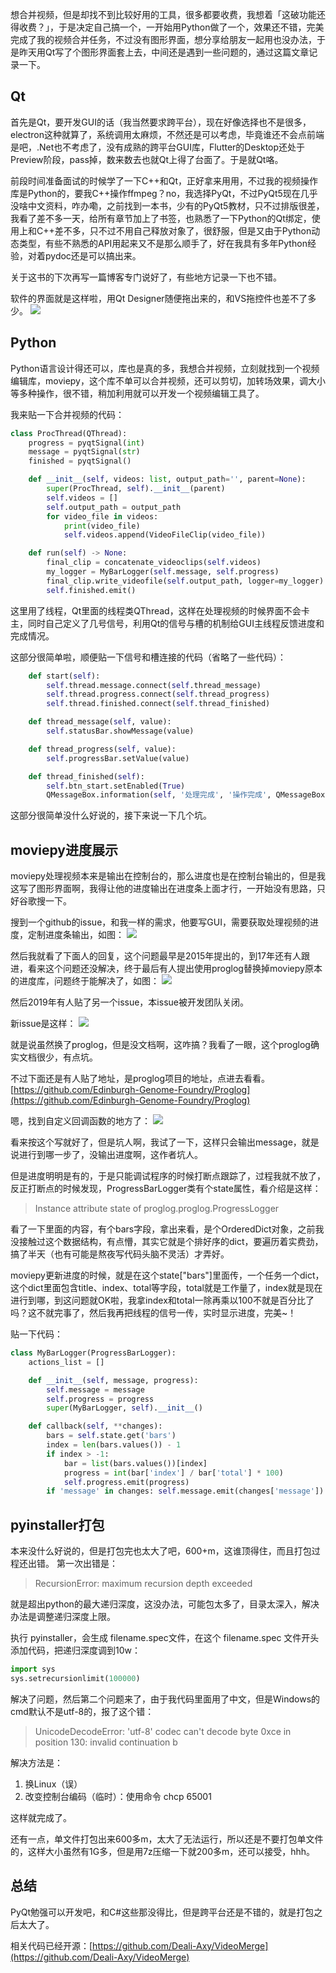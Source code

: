 想合并视频，但是却找不到比较好用的工具，很多都要收费，我想着「这破功能还得收费？」，于是决定自己搞一个，一开始用Python做了一个，效果还不错，完美完成了我的视频合并任务，不过没有图形界面，想分享给朋友一起用也没办法，于是昨天用Qt写了个图形界面套上去，中间还是遇到一些问题的，通过这篇文章记录一下。

## Qt
首先是Qt，要开发GUI的话（我当然要求跨平台），现在好像选择也不是很多，electron这种就算了，系统调用太麻烦，不然还是可以考虑，毕竟谁还不会点前端是吧，.Net也不考虑了，没有成熟的跨平台GUI库，Flutter的Desktop还处于Preview阶段，pass掉，数来数去也就Qt上得了台面了。于是就Qt咯。

前段时间准备面试的时候学了一下C++和Qt，正好拿来用用，不过我的视频操作库是Python的，要我C++操作ffmpeg？no，我选择PyQt，不过PyQt5现在几乎没啥中文资料，咋办嘞，之前找到一本书，少有的PyQt5教材，只不过排版很差，我看了差不多一天，给所有章节加上了书签，也熟悉了一下Python的Qt绑定，使用上和C++差不多，只不过不用自己释放对象了，很舒服，但是又由于Python动态类型，有些不熟悉的API用起来又不是那么顺手了，好在我具有多年Python经验，对着pydoc还是可以搞出来。

关于这书的下次再写一篇博客专门说好了，有些地方记录一下也不错。


软件的界面就是这样啦，用Qt Designer随便拖出来的，和VS拖控件也差不了多少。
![](https://upload-images.jianshu.io/upload_images/8869373-9ce46c92f1bde75e.png?imageMogr2/auto-orient/strip%7CimageView2/2/w/1240)

## Python
Python语言设计得还可以，库也是真的多，我想合并视频，立刻就找到一个视频编辑库，moviepy，这个库不单可以合并视频，还可以剪切，加转场效果，调大小等多种操作，很不错，稍加利用就可以开发一个视频编辑工具了。

我来贴一下合并视频的代码：
```python
class ProcThread(QThread):
    progress = pyqtSignal(int)
    message = pyqtSignal(str)
    finished = pyqtSignal()

    def __init__(self, videos: list, output_path='', parent=None):
        super(ProcThread, self).__init__(parent)
        self.videos = []
        self.output_path = output_path
        for video_file in videos:
            print(video_file)
            self.videos.append(VideoFileClip(video_file))

    def run(self) -> None:
        final_clip = concatenate_videoclips(self.videos)
        my_logger = MyBarLogger(self.message, self.progress)
        final_clip.write_videofile(self.output_path, logger=my_logger)
        self.finished.emit()
```

这里用了线程，Qt里面的线程类QThread，这样在处理视频的时候界面不会卡主，同时自己定义了几号信号，利用Qt的信号与槽的机制给GUI主线程反馈进度和完成情况。

这部分很简单啦，顺便贴一下信号和槽连接的代码（省略了一些代码）：

```python
    def start(self):
        self.thread.message.connect(self.thread_message)
        self.thread.progress.connect(self.thread_progress)
        self.thread.finished.connect(self.thread_finished)

    def thread_message(self, value):
        self.statusBar.showMessage(value)

    def thread_progress(self, value):
        self.progressBar.setValue(value)

    def thread_finished(self):
        self.btn_start.setEnabled(True)
        QMessageBox.information(self, '处理完成', '操作完成', QMessageBox.Yes)
```

这部分很简单没什么好说的，接下来说一下几个坑。

## moviepy进度展示
moviepy处理视频本来是输出在控制台的，那么进度也是在控制台输出的，但是我这写了图形界面啊，我得让他的进度输出在进度条上面才行，一开始没有思路，只好谷歌搜一下。

搜到一个github的issue，和我一样的需求，他要写GUI，需要获取处理视频的进度，定制进度条输出，如图：
![](https://upload-images.jianshu.io/upload_images/8869373-047a0bb28ed95736.png?imageMogr2/auto-orient/strip%7CimageView2/2/w/1240)

然后我就看了下面人的回复，这个问题最早是2015年提出的，到17年还有人跟进，看来这个问题还没解决，终于最后有人提出使用proglog替换掉moviepy原本的进度库，问题终于能解决了，如图：
![](https://upload-images.jianshu.io/upload_images/8869373-4725722c99866d2c.png?imageMogr2/auto-orient/strip%7CimageView2/2/w/1240)

然后2019年有人贴了另一个issue，本issue被开发团队关闭。

新issue是这样：
![](https://upload-images.jianshu.io/upload_images/8869373-ecf41e1ef8231832.png?imageMogr2/auto-orient/strip%7CimageView2/2/w/1240)

就是说虽然换了proglog，但是没文档啊，这咋搞？我看了一眼，这个proglog确实文档很少，有点坑。

不过下面还是有人贴了地址，是proglog项目的地址，点进去看看。
[https://github.com/Edinburgh-Genome-Foundry/Proglog](https://github.com/Edinburgh-Genome-Foundry/Proglog)

嗯，找到自定义回调函数的地方了：
![](https://upload-images.jianshu.io/upload_images/8869373-884047d6791563b8.png?imageMogr2/auto-orient/strip%7CimageView2/2/w/1240)

看来按这个写就好了，但是坑人啊，我试了一下，这样只会输出message，就是说进行到哪一步了，没输出进度啊，这作者坑人。

但是进度明明是有的，于是只能调试程序的时候打断点跟踪了，过程我就不放了，反正打断点的时候发现，ProgressBarLogger类有个state属性，看介绍是这样：
>Instance attribute state of proglog.proglog.ProgressLogger

看了一下里面的内容，有个bars字段，拿出来看，是个OrderedDict对象，之前我没接触过这个数据结构，有点懵，其实它就是个排好序的dict，要遍历着实费劲，搞了半天（也有可能是熬夜写代码头脑不灵活）才弄好。

moviepy更新进度的时候，就是在这个state["bars"]里面传，一个任务一个dict，这个dict里面包含title、index、total等字段，total就是工作量了，index就是现在进行到哪，到这问题就OK啦，我拿index和total一除再乘以100不就是百分比了吗？这不就完事了，然后我再把线程的信号一传，实时显示进度，完美~！

贴一下代码：
```python
class MyBarLogger(ProgressBarLogger):
    actions_list = []

    def __init__(self, message, progress):
        self.message = message
        self.progress = progress
        super(MyBarLogger, self).__init__()

    def callback(self, **changes):
        bars = self.state.get('bars')
        index = len(bars.values()) - 1
        if index > -1:
            bar = list(bars.values())[index]
            progress = int(bar['index'] / bar['total'] * 100)
            self.progress.emit(progress)
        if 'message' in changes: self.message.emit(changes['message'])
```

## pyinstaller打包
本来没什么好说的，但是打包完也太大了吧，600+m，这谁顶得住，而且打包过程还出错。
第一次出错是：
>RecursionError: maximum recursion depth exceeded

就是超出python的最大递归深度，这没办法，可能包太多了，目录太深入，解决办法是调整递归深度上限。

执行 pyinstaller，会生成 filename.spec文件，在这个 filename.spec 文件开头添加代码，把递归深度调到10w：
```python
import sys
sys.setrecursionlimit(100000)
```

解决了问题，然后第二个问题来了，由于我代码里面用了中文，但是Windows的cmd默认不是utf-8的，报了这个错：
>UnicodeDecodeError: 'utf-8' codec can't decode byte 0xce in position 130: invalid continuation b

解决方法是：
1. 换Linux（误）
2. 改变控制台编码（临时）：使用命令 chcp 65001

这样就完成了。

还有一点，单文件打包出来600多m，太大了无法运行，所以还是不要打包单文件的，这样大小虽然有1G多，但是用7z压缩一下就200多m，还可以接受，hhh。


## 总结
PyQt勉强可以开发吧，和C#这些那没得比，但是跨平台还是不错的，就是打包之后太大了。

相关代码已经开源：[https://github.com/Deali-Axy/VideoMerge](https://github.com/Deali-Axy/VideoMerge)


